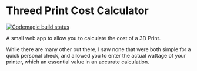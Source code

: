 # Threed Print Cost Calculator

[![Codemagic build status](https://api.codemagic.io/apps/61bf59755d15f5a8273ab9f8/61bf59755d15f5a8273ab9f7/status_badge.svg)](https://codemagic.io/apps/61bf59755d15f5a8273ab9f8/61bf59755d15f5a8273ab9f7/latest_build)

A small web app to allow you to calculate the cost of a 3D Print.

While there are many other out there, I saw none that were both simple 
for a quick personal check, and allowed you to enter the actual wattage
of your printer, which an essential value in an accurate calculation.
